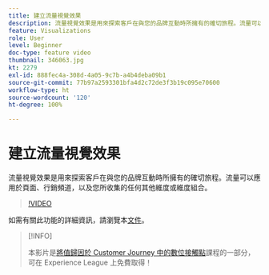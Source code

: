 ```yaml
---
title: 建立流量視覺效果
description: 流量視覺效果是用來探索客戶在與您的品牌互動時所擁有的確切旅程。流量可以應用於頁面、行銷頻道，以及您所收集的任何其他維度或維度組合。
feature: Visualizations
role: User
level: Beginner
doc-type: feature video
thumbnail: 346063.jpg
kt: 2279
exl-id: 888fec4a-308d-4a05-9c7b-a4b4deba09b1
source-git-commit: 77b97a2593301bfa4d2c72de3f3b19c095e70600
workflow-type: ht
source-wordcount: '120'
ht-degree: 100%

---
```


# 建立流量視覺效果

流量視覺效果是用來探索客戶在與您的品牌互動時所擁有的確切旅程。流量可以應用於頁面、行銷頻道，以及您所收集的任何其他維度或維度組合。

>[!VIDEO](https://video.tv.adobe.com/v/346063/?quality=12&learn=on)

如需有關此功能的詳細資訊，請瀏覽本[文件](https://experienceleague.adobe.com/docs/analytics/analyze/analysis-workspace/visualizations/flow/flow.html?lang=zh-Hant)。

>[!INFO]
>
> 本影片是[將值歸因於 Customer Journey 中的數位接觸點](https://experienceleague.adobe.com/?recommended=Analytics-U-1-2020.2)課程的一部分，可在 Experience League 上免費取得！